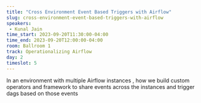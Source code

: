 ```yaml
---
title: "Cross Environment Event Based Triggers with Airflow"
slug: cross-environment-event-based-triggers-with-airflow
speakers:
 - Kunal Jain
time_start: 2023-09-20T11:30:00-04:00
time_end: 2023-09-20T12:00:00-04:00
room: Ballroom 1
track: Operationalizing Airflow
day: 2
timeslot: 5
---
```


In an environment with multiple Airflow instances , how we build custom operators and framework to share events across the instances and trigger dags based on those events